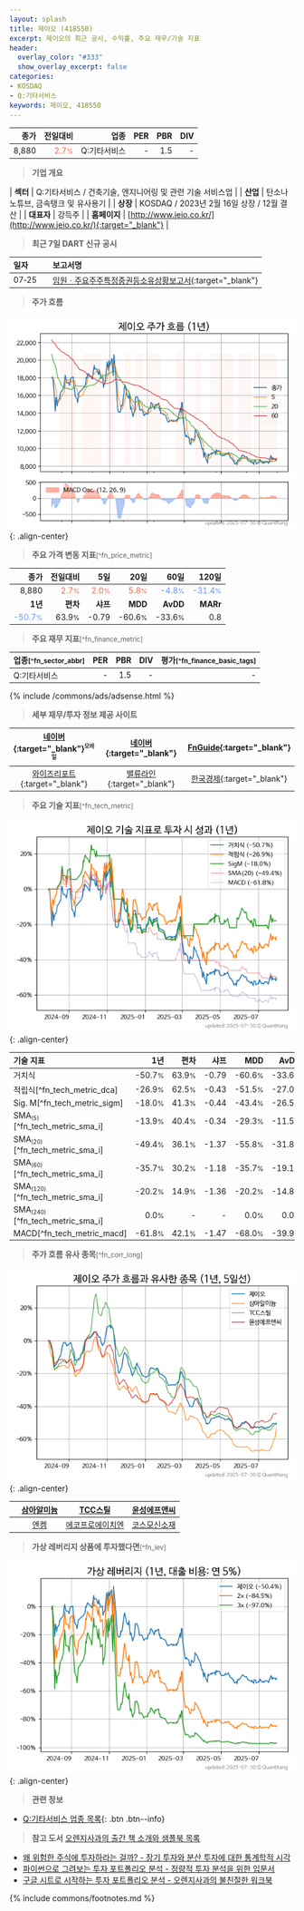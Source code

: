 ```yaml
---
layout: splash
title: 제이오 (418550)
excerpt: 제이오의 최근 공시, 수익률, 주요 재무/기술 지표
header:
  overlay_color: "#333"
  show_overlay_excerpt: false
categories:
- KOSDAQ
- Q:기타서비스
keywords: 제이오, 418550
---
```


| **종가** | **전일대비** | **업종** | **PER** | **PBR** | **DIV** |
| -------: | -----------: | -------: | ------: | ------: | ------: |
| 8,880 | <span style="color: tomato">2.7<small>%</small></span> | Q:기타서비스 | - | 1.5 | - |

<!-- more -->


> **기업 개요**<a id="company"></a>

| <span style="white-space:nowrap;">**섹터**</span> | Q:기타서비스 / 건축기술, 엔지니어링 및 관련 기술 서비스업 |
| <span style="white-space:nowrap;">**산업**</span> | 탄소나노튜브, 금속탱크 및 유사용기 |
| <span style="white-space:nowrap;">**상장**</span> | KOSDAQ / 2023년 2월 16일 상장 / 12월 결산 |
| <span style="white-space:nowrap;">**대표자**</span> | 강득주 |
| <span style="white-space:nowrap;">**홈페이지**</span> | [http://www.jeio.co.kr/](http://www.jeio.co.kr/){:target="_blank"} |


> **최근 7일 DART 신규 공시**<a id="dart"></a>

| **일자** |      | **보고서명** |
| :------- | :--- | :----------- |
| 07&#x2011;25 | | [임원ㆍ주요주주특정증권등소유상황보고서](https://dart.fss.or.kr/dsaf001/main.do?rcpNo=20250725000643){:target="_blank"} |


> **주가 흐름**<a id="price"></a>

![418550](/stock/images/418550.png){: .align-center}


> **주요 가격 변동 지표**<small>[^fn_price_metric]</small>

| **종가** | **전일대비** | **5일** | **20일** | **60일** | **120일** |
| -------: | -----------: | ------: | -------: | -------: | --------: |
| 8,880 | <span style="color: tomato">2.7<small>%</small></span> | <span style="color: tomato">2.0<small>%</small></span> | <span style="color: tomato">5.8<small>%</small></span> | <span style="color: cornflowerblue">-4.8<small>%</small></span> | <span style="color: cornflowerblue">-31.4<small>%</small></span> |
| **1년** | **편차** | **샤프** | **MDD** | **AvDD** | **MARr** |
| <span style="color: cornflowerblue">-50.7<small>%</small></span> | 63.9<small>%</small> | -0.79 | -60.6<small>%</small> | -33.6<small>%</small> | 0.8 |


> **주요 재무 지표**<small>[^fn_finance_metric]</small>

| **업종**<small>[^fn_sector_abbr]</small> | **PER** | **PBR** | **DIV** | **평가**<small>[^fn_finance_basic_tags]</small> |
| :--------------------------------------- | ------: | ------: | ------: | ----------------------------------------------: |
| Q:기타서비스 | - | 1.5 | - | - |



{% include /commons/ads/adsense.html %}

> **세부 재무/투자 정보 제공 사이트**

| [네이버](https://m.stock.naver.com/domestic/stock/418550/finance/summary){:target="_blank"}<sup><small>모바일</small></sup> | [네이버](https://finance.naver.com/item/coinfo.naver?code=418550){:target="_blank"} | [FnGuide](https://comp.fnguide.com/SVO2/ASP/SVD_Invest.asp?gicode=A418550&MenuYn=Y){:target="_blank"} |
| :---: | :---: | :---: |
| [와이즈리포트](https://comp.wisereport.co.kr/company/c1040001.aspx?cmp_cd=418550){:target="_blank"} | [밸류라인](https://www.valueline.co.kr/finance/summary/418550){:target="_blank"} | [한국경제](https://markets.hankyung.com/stock/418550/financial-summary){:target="_blank"} |


> **주요 기술 지표**<small>[^fn_tech_metric]</small>


![418550](/stock/images/418550_tech.png){: .align-center}

| **기술 지표** | **1년** | **편차** | **샤프** | **MDD** | **AvDD** |
| :------------ | ------: | -----------: | -------: | ------: | -------: |
| 거치식 | -50.7<small>%</small> | 63.9<small>%</small> | -0.79 | -60.6<small>%</small> | -33.6<small>%</small> |
| 적립식[^fn_tech_metric_dca] | -26.9<small>%</small> | 62.5<small>%</small> | -0.43 | -51.5<small>%</small> | -27.0<small>%</small> |
| Sig. M[^fn_tech_metric_sigm] | -18.0<small>%</small> | 41.3<small>%</small> | -0.44 | -43.4<small>%</small> | -26.5<small>%</small> |
| SMA<small><sub>(5)</sub></small>[^fn_tech_metric_sma_i] | -13.9<small>%</small> | 40.4<small>%</small> | -0.34 | -29.3<small>%</small> | -11.5<small>%</small> |
| SMA<small><sub>(20)</sub></small>[^fn_tech_metric_sma_i] | -49.4<small>%</small> | 36.1<small>%</small> | -1.37 | -55.8<small>%</small> | -31.8<small>%</small> |
| SMA<small><sub>(60)</sub></small>[^fn_tech_metric_sma_i] | -35.7<small>%</small> | 30.2<small>%</small> | -1.18 | -35.7<small>%</small> | -19.1<small>%</small> |
| SMA<small><sub>(120)</sub></small>[^fn_tech_metric_sma_i] | -20.2<small>%</small> | 14.9<small>%</small> | -1.36 | -20.2<small>%</small> | -14.8<small>%</small> |
| SMA<small><sub>(240)</sub></small>[^fn_tech_metric_sma_i] | 0.0<small>%</small> | - | - | 0.0<small>%</small> | 0.0<small>%</small> |
| MACD[^fn_tech_metric_macd] | -61.8<small>%</small> | 42.1<small>%</small> | -1.47 | -68.0<small>%</small> | -39.9<small>%</small> |


> **주가 흐름 유사 종목**<a id="corr"></a><small>[^fn_corr_long]</small>

![418550](/stock/images/418550_corr.png){: .align-center}

|       | [삼아알미늄](/006110/) | [TCC스틸](/002710/) | [윤성에프앤씨](/372170/) |
| :---: | :------------------------------------: | :------------------------------------: | :------------------------------------: |
|       | [엔켐](/348370/) | [에코프로에이치엔](/383310/) | [코스모신소재](/005070/) |


> **가상 레버리지 상품에 투자했다면**<a id="2x"></a><small>[^fn_lev]</small>

![418550](/stock/images/418550_2x.png){: .align-center}


> **관련 정보**

- [Q:기타서비스 업종 목록](/stats/sector/kosdaq_업종_기타서비스_종목/){: .btn .btn--info}

> **참고 도서** [오렌지사과의 출간 책 소개와 샘플북 목록](https://kongdori.tistory.com/691)

- [왜 위험한 주식에 투자하라는 걸까? - 장기 투자와 분산 투자에 대한 통계학적 시각](https://kongdori.tistory.com/421)
- [파이썬으로 그려보는 투자 포트폴리오 분석  - 정량적 투자 분석을 위한 입문서](https://kongdori.tistory.com/643)
- [구글 시트로 시작하는 투자 포트폴리오 분석 - 오렌지사과의 불친절한 워크북](https://kongdori.tistory.com/449)


{% include commons/footnotes.md %}